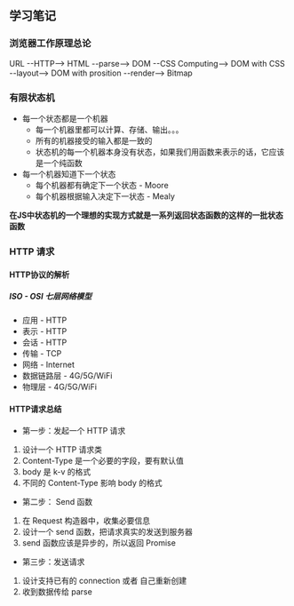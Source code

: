 ## 学习笔记

### 浏览器工作原理总论

URL --HTTP--> HTML --parse--> DOM --CSS Computing--> DOM with CSS --layout--> DOM with prosition --render--> Bitmap

### 有限状态机
* 每一个状态都是一个机器
    * 每一个机器里都可以计算、存储、输出。。。
    * 所有的机器接受的输入都是一致的
    * 状态机的每一个机器本身没有状态，如果我们用函数来表示的话，它应该是一个纯函数
* 每一个机器知道下一个状态
    * 每个机器都有确定下一个状态 - Moore
    * 每个机器根据输入决定下一状态 - Mealy

**在JS中状态机的一个理想的实现方式就是一系列返回状态函数的这样的一批状态函数**

### HTTP 请求
#### HTTP协议的解析
##### ISO - OSI 七层网络模型
* 应用              - HTTP
* 表示              - HTTP
* 会话              - HTTP
* 传输              - TCP
* 网络              - Internet
* 数据链路层        - 4G/5G/WiFi
* 物理层            - 4G/5G/WiFi


#### HTTP请求总结
* 第一步：发起一个 HTTP 请求
1. 设计一个 HTTP 请求类
2. Content-Type 是一个必要的字段，要有默认值
3. body 是 k-v 的格式
4. 不同的 Content-Type 影响 body 的格式

* 第二步： Send 函数
1. 在 Request 构造器中，收集必要信息
2. 设计一个 send 函数，把请求真实的发送到服务器
3. send 函数应该是异步的，所以返回 Promise

* 第三步：发送请求
1. 设计支持已有的 connection 或者 自己重新创建
2. 收到数据传给 parse